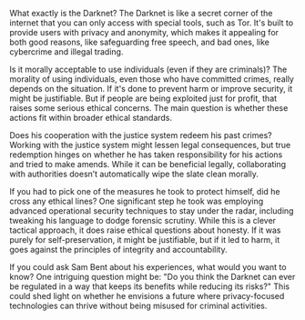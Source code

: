 What exactly is the Darknet?
The Darknet is like a secret corner of the internet that you can only access with special tools, such as Tor. It's built to provide users with privacy and anonymity, which makes it appealing for both good reasons, like safeguarding free speech, and bad ones, like cybercrime and illegal trading.

Is it morally acceptable to use individuals (even if they are criminals)?
The morality of using individuals, even those who have committed crimes, really depends on the situation. If it's done to prevent harm or improve security, it might be justifiable. But if people are being exploited just for profit, that raises some serious ethical concerns. The main question is whether these actions fit within broader ethical standards.

Does his cooperation with the justice system redeem his past crimes?
Working with the justice system might lessen legal consequences, but true redemption hinges on whether he has taken responsibility for his actions and tried to make amends. While it can be beneficial legally, collaborating with authorities doesn’t automatically wipe the slate clean morally.

If you had to pick one of the measures he took to protect himself, did he cross any ethical lines?
One significant step he took was employing advanced operational security techniques to stay under the radar, including tweaking his language to dodge forensic scrutiny. While this is a clever tactical approach, it does raise ethical questions about honesty. If it was purely for self-preservation, it might be justifiable, but if it led to harm, it goes against the principles of integrity and accountability.

If you could ask Sam Bent about his experiences, what would you want to know?
One intriguing question might be: "Do you think the Darknet can ever be regulated in a way that keeps its benefits while reducing its risks?" This could shed light on whether he envisions a future where privacy-focused technologies can thrive without being misused for criminal activities.
